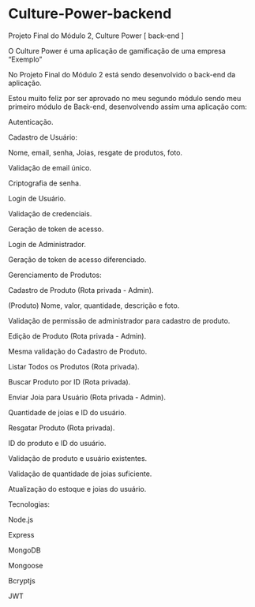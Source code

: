 # Culture-Power-backend
Projeto Final do Módulo 2,  Culture Power [ back-end ]

O Culture Power é uma aplicação de gamificação de uma empresa “Exemplo”

No Projeto Final do Módulo 2 está sendo desenvolvido o back-end da aplicação.

Estou muito feliz por ser aprovado no meu segundo módulo sendo meu primeiro módulo de Back-end, desenvolvendo assim uma aplicação com:



Autenticação.



Cadastro de Usuário:

Nome, email, senha, Joias, resgate de produtos, foto.



Validação de email único.



Criptografia de senha.



Login de Usuário.



Validação de credenciais.



Geração de token de acesso.



Login de Administrador.



Geração de token de acesso diferenciado.



Gerenciamento de Produtos:

Cadastro de Produto (Rota privada - Admin).



(Produto) Nome, valor, quantidade, descrição e foto.



Validação de permissão de administrador para cadastro de produto.



Edição de Produto (Rota privada - Admin).

Mesma validação do Cadastro de Produto.



Listar Todos os Produtos (Rota privada).



Buscar Produto por ID (Rota privada).



Enviar Joia para Usuário (Rota privada - Admin).

Quantidade de joias e ID do usuário.



Resgatar Produto (Rota privada).

ID do produto e ID do usuário.



Validação de produto e usuário existentes.



Validação de quantidade de joias suficiente.



Atualização do estoque e joias do usuário.



Tecnologias:

Node.js

Express

MongoDB

Mongoose

Bcryptjs

JWT
